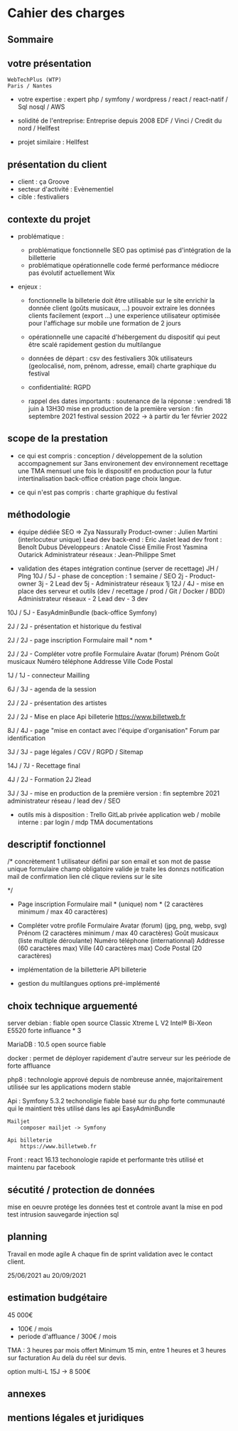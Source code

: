 # Cahier des charges

## Sommaire

## votre présentation
    WebTechPlus (WTP)
    Paris / Nantes
- votre expertise :
    expert php / symfony / wordpress / react / react-natif / Sql nosql / AWS 
- solidité de l'entreprise:
    Entreprise depuis 2008
    EDF / Vinci / Credit du nord / Hellfest

- projet similaire : Hellfest

## présentation du client
- client : ça Groove
- secteur d'activité : Evènementiel
- cible : festivaliers

## contexte du projet

- problématique :
    - problématique fonctionnelle
        SEO pas optimisé
        pas d'intégration de la billetterie
    - problématique opérationnelle
        code fermé
        performance médiocre
        pas évolutif
        actuellement Wix

- enjeux :

    - fonctionnelle
        la billeterie doit être utilisable sur le site
        enrichir la donnée client (goûts musicaux, ...)
        pouvoir extraire les données clients facilement (export ...)
        une experience utilisateur optimisée pour l'affichage sur mobile
        une formation de 2 jours

    - opérationnelle
        une capacité d'hébergement du dispositif qui peut être scalé rapidement
        gestion du multilangue

    - données de départ : 
        csv des festivaliers 30k utilisateurs (geolocalisé, nom, prénom, adresse, email)
        charte graphique du festival

    - confidentialité:
        RGPD

    - rappel des dates importants :
        soutenance de la réponse : vendredi 18 juin à 13H30
        mise en production de la première version : fin septembre 2021
        festival session 2022 -> à partir du 1er février 2022

## scope de la prestation

- ce qui est compris :
    conception / développement de la solution
    accompagnement sur 3ans
    environement dev
    environnement recettage
    une TMA mensuel une fois le dispositif en production
    pour la futur intertinalisation back-office création page choix langue.

- ce qui n'est pas compris :
    charte graphique du festival


## méthodologie
- équipe dédiée
    SEO => Zya Nassurally
    Product-owner : Julien Martini (interlocuteur unique)
    Lead dev back-end : Eric Jaslet
    lead dev front : Benoît Dubus
    Développeurs :
        Anatole Cissé
        Emilie Frost
        Yasmina Outarick
    Administrateur réseaux : Jean-Philippe Smet

- validation des étapes
    intégration continue (server de recettage)
JH  / Plng
10J / 5J    - phase de conception : 
                1 semaine / SEO 2j - Product-owner 3j - 2 Lead dev 5j - Administrateur réseaux 1j
12J / 4J    - mise en place des serveur et outils (dev / recettage / prod / Git / Docker / BDD)
                Administrateur réseaux - 2 Lead dev - 3 dev


10J / 5J     - EasyAdminBundle (back-office Symfony)

2J /  2J    - présentation et historique du festival

2J / 2J     - page inscription
                Formulaire
                    mail *
                    nom *

2J / 2J     - Compléter votre profile
                Formulaire
                    Avatar (forum)
                    Prénom
                    Goût musicaux
                    Numéro téléphone
                    Addresse
                    Ville
                    Code Postal

1J / 1J     - connecteur Mailling

6J / 3J     - agenda de la session

2J / 2J     - présentation des artistes

2J / 2J     - Mise en place Api billeterie
                https://www.billetweb.fr

8J / 4J     - page "mise en contact avec l'équipe d'organisation"
                Forum par identification

3J / 3J     - page légales / CGV / RGPD / Sitemap

14J / 7J    - Recettage final

4J / 2J     - Formation 2J 2lead

3J / 3J     - mise en production de la première version : fin septembre 2021 
                administrateur réseau / lead dev / SEO

- outils mis à disposition :
    Trello
    GitLab privée
    application web / mobile interne :
        par login / mdp
        TMA
        documentations

## descriptif fonctionnel
/*
    concrètement 
    1 utilisateur défini par son email  et son mot de passe unique
    formulaire champ obligatoire
    valide je traite les donnzs notification
    mail de confirmation
        lien clé clique reviens sur le site
    
*/
- Page inscription
    Formulaire
        mail * (unique)
        nom * (2 caractères minimum / max 40 caractères)

- Compléter votre profile
    Formulaire
        Avatar (forum) (jpg, png, webp, svg)
        Prénom (2 caractères minimum / max 40 caractères)
        Goût musicaux (liste multiple déroulante)
        Numéro téléphone (internationnal)
        Addresse (60 caractères max)
        Ville (40 caractères max)
        Code Postal (20 caractères)

- implémentation de la billetterie
    API billeterie
- gestion du multilangues options
    pré-implémenté



## choix technique arguementé

server debian :
    fiable open source
    Classic Xtreme L V2 Intel® Bi-Xeon E5520
    forte influance * 3

MariaDB :   10.5
            open source fiable

docker : permet de déployer rapidement d'autre serveur sur les peériode de forte affluance

php8 : technologie apprové depuis de nombreuse année, majoritairement utilisée sur les applications modern stable

Api :
    Symfony 5.3.2
        techonoligie fiable basé sur du php
        forte communauté qui le maintient
        très utilisé dans les api
        EasyAdminBundle

    Mailjet 
        composer mailjet -> Symfony

    Api billeterie
        https://www.billetweb.fr

Front : react 16.13
    techonologie rapide et performante
    très utilisé et maintenu par facebook

## sécutité / protection de données

mise en oeuvre protége les données
test et controle avant la mise en pod
test intrusion
sauvegarde
injection sql


## planning 

Travail en mode agile
A chaque fin de sprint validation avec le contact client.

25/06/2021
au
20/09/2021


## estimation budgétaire


45 000€
+ 100€ / mois
+ periode d'affluance / 300€ / mois

TMA : 
    3 heures par mois offert
    Minimum 15 min, entre 1 heures et 3 heures sur facturation
            Au delà du réel sur devis.

option multi-L
15J -> 8 500€

## annexes



## mentions légales et juridiques
